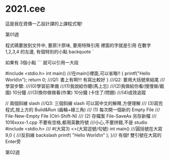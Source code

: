 # 2021.cee
這是我在資傳一乙設計課的上課程式喔!

第01週

程式碼要放到文件中, 要原汁原味, 要用特殊引用 裡面的字就是引用
在數字 1,2,3,4 的左邊, 有個特別的小點 backquote `

如果有 3個小點 ``` 就可以引用一大段

#include <stdio.h>
int main() ///在main()裡面,可以省略!!
{
    printf("Hello World\n");
    return 0; ///Q1: 書上有啊!!! 有寫比較好
} ///Q2: 要用大括號來結尾
///學習步驟:
///(0)學習前準備
///(1)我說給你聽(馬上忘)
///(2)我做給你看(慢慢做/截圖) 10分鐘
///(3)換你做做看(作業) 10分鐘 (卡住了/問題)
///(4)成效追蹤

// 兩個斜線 slash
///Q3: 三個斜線 slash 可以寫中文的解釋,方便理解
/// (3)寫完程式,按上方的 Build&Run (齒輪+綠三角)
/// (1) 每次開一個新的 Empty File
///   File-New-Empty File (Ctrl-Shift-N)
/// (2) 存檔案 File-SaveAs 另存新檔
///   1016xxxx-1.cpp 不要有空格,都用英數符號
       ///小心,不要拼錯,不是 studio
#include <stdio.h>  /// #(大寫3) <>(大寫逗號/句號)
int main() ///圓括號在大寫9,0
{                  ///反斜線 backslash
    printf( "Hello World\n" );
}/// 有個f  雙引號在大寫的 Enter旁

第02週
